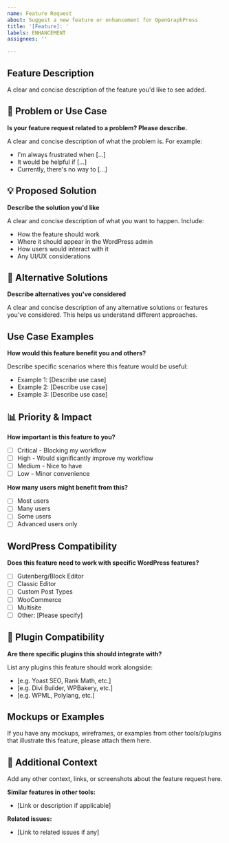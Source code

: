 ```yaml
---
name: Feature Request
about: Suggest a new feature or enhancement for OpenGraphPress
title: '[Feature]: '
labels: ENHANCEMENT
assignees: ''

---
```


## Feature Description

A clear and concise description of the feature you'd like to see added.

## 🤔 Problem or Use Case

**Is your feature request related to a problem? Please describe.**

A clear and concise description of what the problem is. For example:

- I'm always frustrated when [...]
- It would be helpful if [...]
- Currently, there's no way to [...]

## 💡 Proposed Solution

**Describe the solution you'd like**

A clear and concise description of what you want to happen. Include:

- How the feature should work
- Where it should appear in the WordPress admin
- How users would interact with it
- Any UI/UX considerations

## 🔄 Alternative Solutions

**Describe alternatives you've considered**

A clear and concise description of any alternative solutions or features you've considered. This helps us understand different approaches.

## Use Case Examples

**How would this feature benefit you and others?**

Describe specific scenarios where this feature would be useful:

- Example 1: [Describe use case]
- Example 2: [Describe use case]
- Example 3: [Describe use case]

## 📊 Priority & Impact

**How important is this feature to you?**

- [ ] Critical - Blocking my workflow
- [ ] High - Would significantly improve my workflow
- [ ] Medium - Nice to have
- [ ] Low - Minor convenience

**How many users might benefit from this?**

- [ ] Most users
- [ ] Many users
- [ ] Some users
- [ ] Advanced users only

## WordPress Compatibility

**Does this feature need to work with specific WordPress features?**

- [ ] Gutenberg/Block Editor
- [ ] Classic Editor
- [ ] Custom Post Types
- [ ] WooCommerce
- [ ] Multisite
- [ ] Other: [Please specify]

## 🔌 Plugin Compatibility

**Are there specific plugins this should integrate with?**

List any plugins this feature should work alongside:

- [e.g. Yoast SEO, Rank Math, etc.]
- [e.g. Divi Builder, WPBakery, etc.]
- [e.g. WPML, Polylang, etc.]

## Mockups or Examples

If you have any mockups, wireframes, or examples from other tools/plugins that illustrate this feature, please attach them here.

## 📝 Additional Context

Add any other context, links, or screenshots about the feature request here.

**Similar features in other tools:**

- [Link or description if applicable]

**Related issues:**

- [Link to related issues if any]
